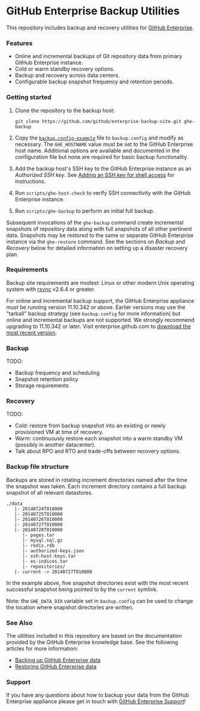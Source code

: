 GitHub Enterprise Backup Utilities
==================================

This repository includes backup and recovery utilities for [GitHub Enterprise][1].

### Features

 - Online and incremental backups of Git repository data from primary GitHub
   Enterprise instance.
 - Cold or warm standby recovery options.
 - Backup and recovery across data centers.
 - Configurable backup snapshot frequency and retention periods.

### Getting started

 1. Clone the repository to the backup host:

    `git clone https://github.com/github/enterprise-backup-site.git ghe-backup`

 2. Copy the [`backup.config-example`][2] file to `backup.config` and modify as
    necessary. The `GHE_HOSTNAME` value must be set to the GitHub Enterprise
    host name. Additional options are available and documented in the
    configuration file but none are required for basic backup functionality.

 3. Add the backup host's SSH key to the GitHub Enterprise instance as an
    *Authorized SSH key*. See [Adding an SSH key for shell access][3] for
    instructions.

 4. Run `scripts/ghe-host-check` to verify SSH connectivity with the GitHub
    Enterprise instance.

 5. Run `scripts/ghe-backup` to perform an initial full backup.

Subsequent invocations of the `ghe-backup` command create incremental snapshots
of repository data along with full snapshots of all other pertinent data.
Snapshots may be restored to the same or separate GitHub Enterprise instance via
the `ghe-restore` command. See the sections on *Backup* and *Recovery* below for
detailed information on setting up a disaster recovery plan.

### Requirements

Backup site requirements are modest: Linux or other modern Unix operating system
with [rsync][4] v2.6.4 or greater.

For online and incremental backup support, the GitHub Enterprise appliance must
be running version 11.10.342 or above. Earlier versions may use the "tarball"
backup strategy (see `backup.config` for more information) but online and
incremental backups are not supported. We strongly recommend upgrading to
11.10.342 or later. Visit enterprise.github.com to [download the most recent
version][5].

### Backup

TODO:

 - Backup frequency and scheduling
 - Snapshot retention policy
 - Storage requirements

### Recovery

TODO:

 - Cold: restore from backup snapshot into an existing or newly provisioned
   VM at time of recovery.
 - Warm: continuously restore each snapshot into a warm standby VM (possibly in
   another datacenter).
 - Talk about RPO and RTO and trade-offs between recovery options.

### Backup file structure

Backups are stored in rotating increment directories named after the time the
snapshot was taken. Each increment directory contains a full backup snapshot of
all relevant datastores.

    ./data
       |- 20140724T010000
       |- 20140725T010000
       |- 20140726T010000
       |- 20140727T010000
       |- 20140728T010000
          |- pages.tar
          |- mysql.sql.gz
          |- redis.rdb
          |- authorized-keys.json
          |- ssh-host-keys.tar
          |- es-indices.tar
          |- repositories/
       |- current -> 20140727T010000

In the example above, five snapshot directories exist with the most recent
successful snapshot being pointed to by the `current` symlink.

Note: the `GHE_DATA_DIR` variable set in `backup.config` can be used to change
the location where snapshot directories are written.

### See Also

The utilities included in this repository are based on the documentation
provided by the GitHub Enterprise knowledge base. See the following articles for
more information:

 - [Backing up GitHub Enterprise data](https://enterprise.github.com/help/articles/backing-up-enterprise-data)
 - [Restoring GitHub Enterprise data](https://enterprise.github.com/help/articles/restoring-enterprise-data)

### Support

If you have any questions about how to backup your data from the GitHub
Enterprise appliance please get in touch with [GitHub Enterprise
Support](https://enterprise.github.com/support/)!


[1]: https://enterprise.github.com
[2]: https://github.com/github/enterprise-backup-site/blob/master/backup.config-example
[3]: https://enterprise.github.com/help/articles/adding-an-ssh-key-for-shell-access
[4]: http://rsync.samba.org/
[5]: https://enterprise.github.com/download
[6]: https://enterprise.github.com/help/articles/upgrading-to-a-newer-release
